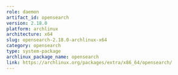 ```yaml
---
role: daemon
artifact_id: opensearch
version: 2.18.0
platform: archlinux
architecture: x64
slug: opensearch-2.18.0-archlinux-x64
category: opensearch
type: system-package
archlinux_package_name: opensearch
link: https://archlinux.org/packages/extra/x86_64/opensearch/
---
```

